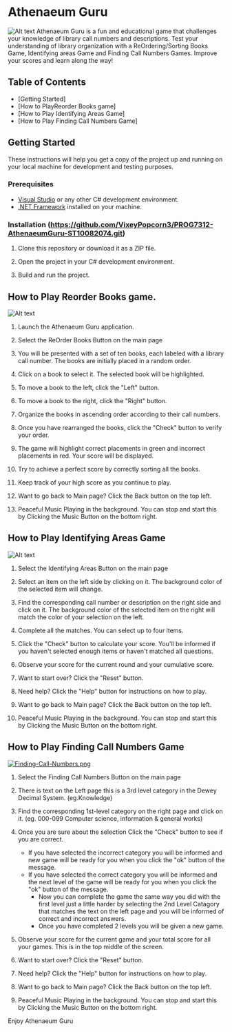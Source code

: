 # Athenaeum Guru
![Alt text](https://ibb.co/ZgGXtcL)
Athenaeum Guru is a fun and educational game that challenges your knowledge of library call numbers and descriptions. Test your understanding of library organization with a ReOrdering/Sorting Books Game, Identifying areas Game and Finding Call Numbers Games. Improve your scores and learn along the way!

## Table of Contents
- [Getting Started]
- [How to PlayReorder Books game]
- [How to Play Identifying Areas Game]
- [How to Play Finding Call Numbers Game]


## Getting Started

These instructions will help you get a copy of the project up and running on your local machine for development and testing purposes.

### Prerequisites

- [Visual Studio](https://visualstudio.microsoft.com/) or any other C# development environment.
- [.NET Framework](https://dotnet.microsoft.com/) installed on your machine.

### Installation (https://github.com/VixeyPopcorn3/PROG7312-AthenaeumGuru-ST10082074.git)

1. Clone this repository or download it as a ZIP file.

2. Open the project in your C# development environment.

3. Build and run the project.


## How to Play Reorder Books game.
![Alt text](https://ibb.co/30zSnff)

1. Launch the Athenaeum Guru application.

2. Select the ReOrder Books Button on the main page

3. You will be presented with a set of ten books, each labeled with a library call number. The books are initially placed in a random order.

4. Click on a book to select it. The selected book will be highlighted.

5. To move a book to the left, click the "Left" button.

6. To move a book to the right, click the "Right" button.

7. Organize the books in ascending order according to their call numbers.

8. Once you have rearranged the books, click the "Check" button to verify your order.

9. The game will highlight correct placements in green and incorrect placements in red. Your score will be displayed.

10. Try to achieve a perfect score by correctly sorting all the books.

11. Keep track of your high score as you continue to play.

12. Want to go back to Main page? Click the Back button on the top left.
    
13. Peaceful Music Playing in the background. You can stop and start this by Clicking the Music Button on the bottom right.


## How to Play Identifying Areas Game
![Alt text](https://ibb.co/9G0DNx9)

1. Select the Identifying Areas Button on the main page

2. Select an item on the left side by clicking on it. The background color of the selected item will change.

3. Find the corresponding call number or description on the right side and click on it. The background color of the selected item on the right will match the color of your selection on the left.

4. Complete all the matches. You can select up to four items.

5. Click the "Check" button to calculate your score. You'll be informed if you haven't selected enough items or haven't matched all questions.

6. Observe your score for the current round and your cumulative score.

7. Want to start over? Click the "Reset" button.

8. Need help? Click the "Help" button for instructions on how to play.

9. Want to go back to Main page? Click the Back button on the top left.

10. Peaceful Music Playing in the background. You can stop and start this by Clicking the Music Button on the bottom right.


## How to Play Finding Call Numbers Game
[![Finding-Call-Numbers.png](https://i.postimg.cc/htmK7LGW/Finding-Call-Numbers.png)](https://postimg.cc/hXKkk7xp)

1. Select the Finding Call Numbers Button on the main page

2. There is text on the Left page this is a 3rd level category in the Dewey Decimal System. (eg.Knowledge)

3. Find the corresponding 1st-level category on the right page and click on it. (eg. 000-099 Computer science, information & general works)

4. Once you are sure about the selection Click the "Check" button to see if you are correct. 
	* If you have selected the incorrect category you will be informed and new game will be ready for you when you click the "ok" button of the message.
	* If you have selected the correct category you will be informed and the next level of the game will be ready for you when you click the "ok" button of the message.
	  	* Now you can complete the game the same way you did with the first level just a little harder by selecting the 2nd Level Catagory that matches the text on the left page and you will be informed of correct and incorrect answers.
		* Once you have completed 2 levels you will be given a new game.

5. Observe your score for the current game and your total score for all your games. This is in the top middle of the screen.

6. Want to start over? Click the "Reset" button.

7. Need help? Click the "Help" button for instructions on how to play.

8. Want to go back to Main page? Click the Back button on the top left.

9. Peaceful Music Playing in the background. You can stop and start this by Clicking the Music Button on the bottom right.

Enjoy Athenaeum Guru
